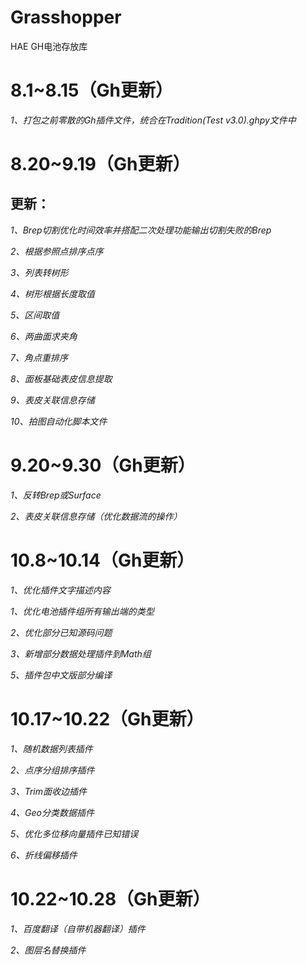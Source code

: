 # Grasshopper
HAE GH电池存放库
# 8.1~8.15（Gh更新）

*1、打包之前零散的Gh插件文件，统合在Tradition(Test v3.0).ghpy文件中*

# 8.20~9.19（Gh更新）

## **更新：**

*1、Brep切割优化时间效率并搭配二次处理功能输出切割失败的Brep*

*2、根据参照点排序点序*

*3、列表转树形*

*4、树形根据长度取值*

*5、区间取值*

*6、两曲面求夹角*

*7、角点重排序*

*8、面板基础表皮信息提取*

*9、表皮关联信息存储*

*10、拍图自动化脚本文件*

# 9.20~9.30（Gh更新）

*1、反转Brep或Surface*

*2、表皮关联信息存储（优化数据流的操作）*

# 10.8~10.14（Gh更新）

*1、优化插件文字描述内容*

*1、优化电池插件组所有输出端的类型*

*2、优化部分已知源码问题*

*3、新增部分数据处理插件到Math组*

*5、插件包中文版部分编译*

# 10.17~10.22（Gh更新）

*1、随机数据列表插件*

*2、点序分组排序插件*

*3、Trim面收边插件*

*4、Geo分类数据插件*

*5、优化多位移向量插件已知错误*

*6、折线偏移插件*

# 10.22~10.28（Gh更新）

*1、百度翻译（自带机器翻译）插件*

*2、图层名替换插件*
